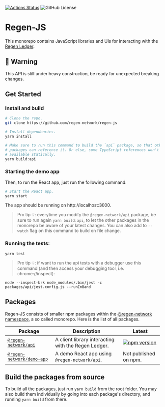 [![Actions Status]](https://github.com/regen-network/regen-js/actions)
![GitHub License]

[Actions Status]: https://github.com/regen-network/regen-js/workflows/CI/badge.svg?branch=main
[Github License]: https://img.shields.io/github/license/regen-network/regen-js

# Regen-JS

This monorepo contains JavaScript libraries and UIs for interacting with the
[Regen Ledger].

[regen ledger]: https://github.com/regen-network/regen-ledger

## 🚧 Warning

This API is still under heavy construction, be ready for unexpected breaking
changes.

## Get Started

### Install and build
```bash
# Clone the repo.
git clone https://github.com/regen-network/regen-js

# Install dependencies.
yarn install

# Make sure to run this command to build the `api` package, so that other
# packages can reference it. Or else, some TypeScript references won't be
# available statically.
yarn build:api
```

### Starting the demo app
Then, to run the React app, just run the following command:

```bash
# Start the React app.
yarn start
```

The app should be running on http://localhost:3000.

> Pro tip 💡: everytime you modify the `@regen-network/api` package, be sure to
> run again `yarn build:api`, to let the other packages in the monorepo be
> aware of your latest changes. You can also add to `--watch` flag on this
> command to build on file change.

### Running the tests:

```
yarn test
```

> Pro tip 💡: if want to run the api tests with a debugger use this command
> (and then access your debugging tool, i.e. chrome://inspect):

```
node --inspect-brk node_modules/.bin/jest -c packages/api/jest.config.js --runInBand
```

## Packages

Regen-JS consists of smaller npm packages within the [@regen-network
namespace](https://www.npmjs.com/org/regennetwork), a so called monorepo. Here
is the list of all packages.

| Package                                        | Description                                         | Latest                                                             |
| ---------------------------------------------- | --------------------------------------------------- | ------------------------------------------------------------------ |
| [`@regen-network/api`](packages/api)           | A client library interacting with the Regen Ledger. | [![npm version]](https://www.npmjs.com/package/@regen-network/api) |
| [`@regen-network/demo-app`](packages/demo-app) | A demo React app using `@regen-network/api`.        | Not published on npm.                                              |

[npm version]: https://img.shields.io/npm/v/@regen-network/api.svg

## Build the packages from source

To build all the packages, just run `yarn build` from the root folder. You may
also build them individually by going into each package's directory, and
running `yarn build` from there.
